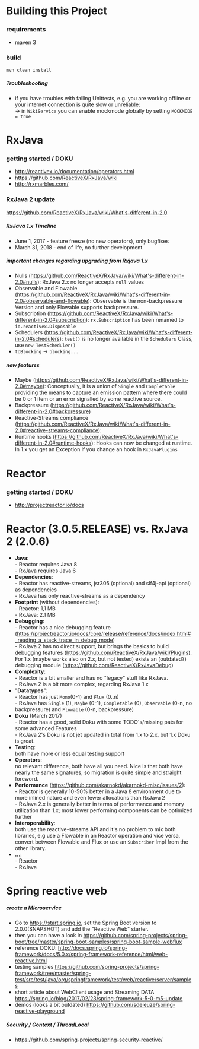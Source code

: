 Building this Project
=====================

### requirements ###
- maven 3

### build ###

`mvn clean install`

##### Troubleshooting
- if you have troubles with failing Unittests, e.g. you are working offline 
  or your internet connection is quite slow or unreliable:
  <br> -> in `WikiService` you can enable mockmode globally by setting `MOCKMODE = true`

RxJava
============

### getting started / DOKU

- http://reactivex.io/documentation/operators.html
- https://github.com/ReactiveX/RxJava/wiki
- http://rxmarbles.com/

### RxJava 2 update
https://github.com/ReactiveX/RxJava/wiki/What's-different-in-2.0

##### RxJava 1.x Timeline
- June 1, 2017 - feature freeze (no new operators), only bugfixes
- March 31, 2018 - end of life, no further development

##### important changes regarding upgrading from Rxjava 1.x
- Nulls (<https://github.com/ReactiveX/RxJava/wiki/What's-different-in-2.0#nulls>): 
RxJava 2.x no longer accepts `null` values
- Observable and Flowable (<https://github.com/ReactiveX/RxJava/wiki/What's-different-in-2.0#observable-and-flowable>): 
Observable is the non-backpressure Version and only Flowable supports backpressure.
- Subscription (<https://github.com/ReactiveX/RxJava/wiki/What's-different-in-2.0#subscription>):
`rx.Subscription` has been renamed to `io.reactivex.Disposable`
- Schedulers (<https://github.com/ReactiveX/RxJava/wiki/What's-different-in-2.0#schedulers>):
`test()` is no longer available in the `Schedulers` Class, use `new TestScheduler()`
- `toBlocking` -> `blocking...`

##### new features
- Maybe (<https://github.com/ReactiveX/RxJava/wiki/What's-different-in-2.0#maybe>): 
Conceptually, it is a union of `Single` and `Completable` providing the means to capture an emission pattern where there could be 0 or 1 item or an error signalled by some reactive source.
- Backpressure (<https://github.com/ReactiveX/RxJava/wiki/What's-different-in-2.0#backpressure>)
- Reactive-Streams compliance (https://github.com/ReactiveX/RxJava/wiki/What's-different-in-2.0#reactive-streams-compliance):
- Runtime hooks (<https://github.com/ReactiveX/RxJava/wiki/What's-different-in-2.0#runtime-hooks>): 
Hooks can now be changed at runtime. In 1.x you get an Exception if you change an hook in `RxJavaPlugins`


Reactor
=======

### getting started / DOKU

- http://projectreactor.io/docs


Reactor (3.0.5.RELEASE) vs. RxJava 2 (2.0.6)
====================

- **Java**:
<br>- Reactor requires Java 8
<br>- RxJava requires Java 6
- **Dependencies**:
<br>- Reactor has reactive-streams, jsr305 (optional) and slf4j-api (optional) as dependencies
<br>- RxJava has only reactive-streams as a dependency
- **Footprint** (without dependencies):
<br>- Reactor: 1,1 MB
<br>- RxJava: 2.1 MB
- **Debugging**:
<br>- Reactor has a nice debugging feature (https://projectreactor.io/docs/core/release/reference/docs/index.html#_reading_a_stack_trace_in_debug_mode)
<br>- RxJava 2 has no direct support, but brings the basics to build debugging features (https://github.com/ReactiveX/RxJava/wiki/Plugins). For 1.x (maybe works also on 2.x, but not tested) exists an (outdated?) debugging module (https://github.com/ReactiveX/RxJavaDebug)
- **Complexity**:
<br>- Reactor is a bit smaller and has no "legacy" stuff like RxJava.
<br>- RxJava 2 is a bit more complex, regarding RxJava 1.x
- "**Datatypes**":
<br>- Reactor has just `Mono`(0-1) and `Flux` (0..n)
<br>- RxJava has `Single` (1), `Maybe` (0-1), `Completable` (0), `Observable` (0-n, no backpressure) and `Flowable` (0-n, backpressure)
- **Doku** (March 2017)
<br>- Reactor has a good, solid Doku with some TODO's/missing pats for some advanced Features 
<br>- RxJava 2's Doku is not jet updated in total from 1.x to 2.x, but 1.x Doku is great.
- **Testing**:
<br> both have more or less equal testing support
- **Operators**:
<br> no relevant difference, both have all you need. Nice is that both have nearly the same signatures, so migration is quite simple and straight foreword. 
- **Performance** (https://github.com/akarnokd/akarnokd-misc/issues/2):
<br>- Reactor is generally 10-50% better in a Java 8 environment due to more inlined nature and even fewer allocations than RxJava 2
<br>- RxJava 2.x is generally better in terms of performance and memory utilization than 1.x; most lower performing components can be optimized further
- **Interoperability**:
<br> both use the reactive-streams API and it's no problem to mix both libraries, e.g use a Flowable in an Reactor operation and vice versa, convert between Flowable and Flux or use an `Subscriber` Impl from the other library.
- **...**:
<br>- Reactor
<br>- RxJava


Spring reactive web
===================

##### create a Microservice
- Go to <https://start.spring.io>, set the Spring Boot version to 2.0.0(SNAPSHOT) and add the "Reactive Web" starter.  
- then you can have a look in <https://github.com/spring-projects/spring-boot/tree/master/spring-boot-samples/spring-boot-sample-webflux>
- reference DOKU: <http://docs.spring.io/spring-framework/docs/5.0.x/spring-framework-reference/html/web-reactive.html>
- testing samples <https://github.com/spring-projects/spring-framework/tree/master/spring-test/src/test/java/org/springframework/test/web/reactive/server/samples>
- short article about WebClient usage and Streaming DATA <https://spring.io/blog/2017/02/23/spring-framework-5-0-m5-update>
- demos (looks a bit outdated) <https://github.com/sdeleuze/spring-reactive-playground>

##### Security / Context / ThreadLocal
- https://github.com/spring-projects/spring-security-reactive/
